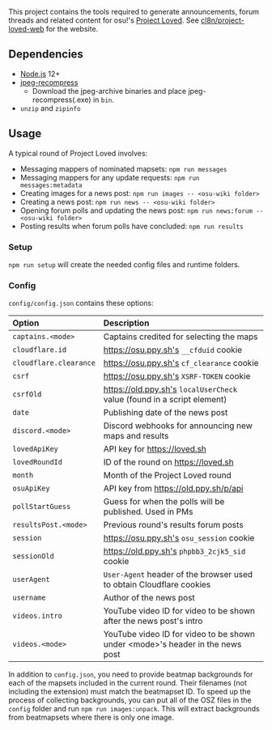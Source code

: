 This project contains the tools required to generate announcements, forum threads and related content for osu!'s [Project Loved](https://osu.ppy.sh/wiki/Project_Loved). See [cl8n/project-loved-web](https://github.com/cl8n/project-loved-web) for the website.

## Dependencies

- [Node.js](https://nodejs.org/en/download/) 12+
- [jpeg-recompress](https://github.com/danielgtaylor/jpeg-archive/releases)
  - Download the jpeg-archive binaries and place jpeg-recompress(.exe) in `bin`.
- `unzip` and `zipinfo`

## Usage

A typical round of Project Loved involves:

- Messaging mappers of nominated mapsets: `npm run messages`
- Messaging mappers for any update requests: `npm run messages:metadata`
- Creating images for a news post: `npm run images -- <osu-wiki folder>`
- Creating a news post: `npm run news -- <osu-wiki folder>`
- Opening forum polls and updating the news post: `npm run news:forum -- <osu-wiki folder>`
- Posting results when forum polls have concluded: `npm run results`

### Setup

`npm run setup` will create the needed config files and runtime folders.

### Config

`config/config.json` contains these options:

| Option | Description |
| :-- | :-- |
| `captains.<mode>` | Captains credited for selecting the maps |
| `cloudflare.id` | https://osu.ppy.sh's `__cfduid` cookie |
| `cloudflare.clearance` | https://osu.ppy.sh's `cf_clearance` cookie |
| `csrf` | https://osu.ppy.sh's `XSRF-TOKEN` cookie |
| `csrfOld` | https://old.ppy.sh's `localUserCheck` value (found in a script element) |
| `date` | Publishing date of the news post |
| `discord.<mode>` | Discord webhooks for announcing new maps and results |
| `lovedApiKey` | API key for https://loved.sh |
| `lovedRoundId` | ID of the round on https://loved.sh |
| `month` | Month of the Project Loved round |
| `osuApiKey` | API key from https://old.ppy.sh/p/api |
| `pollStartGuess` | Guess for when the polls will be published. Used in PMs |
| `resultsPost.<mode>` | Previous round's results forum posts |
| `session` | https://osu.ppy.sh's `osu_session` cookie |
| `sessionOld` | https://old.ppy.sh's `phpbb3_2cjk5_sid` cookie |
| `userAgent` | `User-Agent` header of the browser used to obtain Cloudflare cookies |
| `username` | Author of the news post |
| `videos.intro` | YouTube video ID for video to be shown after the news post's intro |
| `videos.<mode>` | YouTube video ID for video to be shown under \<mode\>'s header in the news post |

In addition to `config.json`, you need to provide beatmap backgrounds for each of the mapsets included in the current round. Their filenames (not including the extension) must match the beatmapset ID. To speed up the process of collecting backgrounds, you can put all of the OSZ files in the `config` folder and run `npm run images:unpack`. This will extract backgrounds from beatmapsets where there is only one image.
